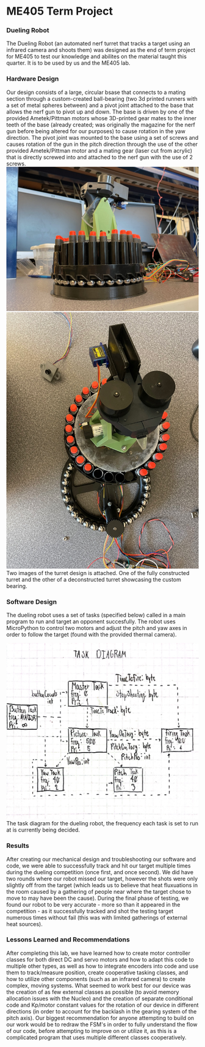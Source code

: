 # ME405 Term Project

### Dueling Robot
The Dueling Robot (an automated nerf turret that tracks a target using an infrared 
camera and shoots them) was designed as the end of term project for ME405 to test 
our knowledge and abilites on the material taught this quarter. It is to be used 
by us and the ME405 lab.

### Hardware Design
Our design consists of a large, circular bsase that connects to a mating section 
through a custom-created ball-bearing (two 3d printed runners with a set of metal 
spheres between) and a pivot joint attached to the base that allows the nerf gun to 
pivot up and down. The base is driven by one of the provided Ametek/Pittman
motors whose 3D-printed gear mates to the inner teeth of the base (already created;
was originally the magazine for the nerf gun before being altered for our purposes)
to cause rotation in the yaw direction. The pivot joint was mounted to the base using
a set of screws and causes rotation of the gun in the pitch direction through the
use of the other provided Ametek/Pittman motor and a mating gear (laser cut from 
acrylic) that is directly screwed into and attached to the nerf gun with the use 
of 2 screws.
![My Image](docs/Turret.jpg) <br>
![My Image](docs/DeconstructedTurret.jpg) <br>
Two images of the turret design is attached. One of the fully constructed turret and
the other of a deconstructed turret showcasing the custom bearing.

### Software Design
The dueling robot uses a set of tasks (specified below) called in a main program 
to run and target an opponent succesfully. The robot uses MicroPython to control
two motors and adjust the pitch and yaw axes in order to follow the target (found
with the provided thermal camera).

![My Image](docs/Task_Diagram.jpg) <br>
The task diagram for the dueling robot, the frequency each task is set to run 
at is currently being decided.

### Results
After creating our mechanical design and troubleshooting our software and code, we
were able to successfully track and hit our target multiple times during the dueling
competition (once first, and once second). We did have two rounds where our robot 
missed our target, however the shots were only slightly off from the target (which 
leads us to believe that heat fluxuations in the room caused by a gathering of people
near where the target chose to move to may have been the cause). During the final 
phase of testing, we found our robot to be very accurate - more so than it appeared
in the competition - as it successfully tracked and shot the testing target numerous
times without fail (this was with limited gatherings of external heat sources).

### Lessons Learned and Recommendations
After completing this lab, we have learned how to create motor controller classes
for both direct DC and servo motors and how to adapt this code to multiple other 
types, as well as how to integrate encoders into code and use them to track/measure
position, create cooperative tasking classes, and how to utilize other components 
(such as an infrared camera) to create complex, moving systems. What seemed to work 
best for our device was the creation of as few external classes as possible (to avoid 
memory allocation issues with the Nucleo) and the creation of separate conditional 
code and Kp/motor constant values for the rotation of our device in different directions
(in order to account for the backlash in the gearing system of the pitch axis).
Our biggest recommendation for anyone attempting to build on our work would be to 
redraw the FSM's in order to fully understand the flow of our code, before attempting
to improve on or utilize it, as this is a complicated program that uses multiple 
different classes cooperatively.
